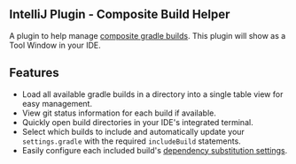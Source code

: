 ## IntelliJ Plugin - Composite Build Helper
A plugin to help manage [composite gradle builds](https://docs.gradle.org/current/userguide/composite_builds.html). This plugin will show as a Tool Window in your IDE.

## Features
- Load all available gradle builds in a directory into a single table view for easy management. 
- View git status information for each build if available.
- Quickly open build directories in your IDE's integrated terminal.
- Select which builds to include and automatically update your `settings.gradle` with the required `includeBuild` statements.
- Easily configure each included build's [dependency substitution settings](https://docs.gradle.org/current/userguide/composite_builds.html#included_build_declaring_substitutions).